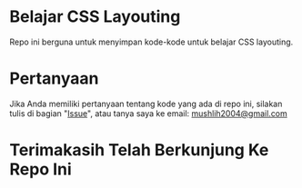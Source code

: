 # Belajar CSS Layouting
Repo ini berguna untuk menyimpan kode-kode untuk belajar CSS layouting.
# Pertanyaan
Jika Anda memiliki pertanyaan tentang kode yang ada di repo ini, silakan tulis di bagian "[Issue](https://github.com/mushlih-almubarak/belajar-css-layouting/issues)", atau tanya saya ke email: mushlih2004@gmail.com
# Terimakasih Telah Berkunjung Ke Repo Ini
